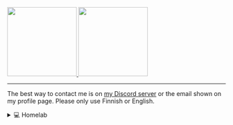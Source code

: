 <!--
**Valokoodari/Valokoodari** is a ✨ _special_ ✨ repository because its `README.md` (this file) appears on your GitHub profile.

Here are some ideas to get you started:

- 🔭 I’m currently working on ...
- 🌱 I’m currently learning ...
- 👯 I’m looking to collaborate on ...
- 🤔 I’m looking for help with ...
- 💬 Ask me about ...
- 📫 How to reach me: ...
- 😄 Pronouns: ...
- ⚡ Fun fact: ...
-->

<a href="https://github.com/anuraghazra/github-readme-stats" align="center">
  <img src="https://github-readme-stats.vercel.app/api?username=Valokoodari&show_icons=1&count_private=1&theme=github_dark" height="160px"/>
  <img src="https://github-readme-stats.vercel.app/api/top-langs/?username=Valokoodari&layout=compact&theme=github_dark" height="160px"/>
</a>

---
  
The best way to contact me is on [my Discord server](https://discord.gg/nzJgMjt) or the email shown on my profile page. Please only use Finnish or English.  

<details>
  <summary>💻 Homelab</summary>
  
  - Raspberry Pi 4 8 GB
    - Dokku (PaaS)
    - Nginx (reverse proxy)
  - Microsoft Project Volterra (Windows Dev Kit 2023)
    - Farming Simulator 22 server
    - Two Minecraft servers in WSL
  
</details>
